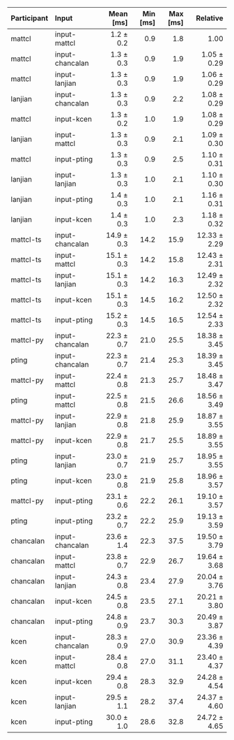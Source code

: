 | Participant | Input | Mean [ms] | Min [ms] | Max [ms] | Relative |
|:---|:---|---:|---:|---:|---:|
| mattcl | input-mattcl | 1.2 ± 0.2 | 0.9 | 1.8 | 1.00 |
| mattcl | input-chancalan | 1.3 ± 0.3 | 0.9 | 1.9 | 1.05 ± 0.29 |
| mattcl | input-lanjian | 1.3 ± 0.3 | 0.9 | 1.9 | 1.06 ± 0.29 |
| lanjian | input-chancalan | 1.3 ± 0.3 | 0.9 | 2.2 | 1.08 ± 0.29 |
| mattcl | input-kcen | 1.3 ± 0.2 | 1.0 | 1.9 | 1.08 ± 0.29 |
| lanjian | input-mattcl | 1.3 ± 0.3 | 0.9 | 2.1 | 1.09 ± 0.30 |
| mattcl | input-pting | 1.3 ± 0.3 | 0.9 | 2.5 | 1.10 ± 0.31 |
| lanjian | input-lanjian | 1.3 ± 0.3 | 1.0 | 2.1 | 1.10 ± 0.30 |
| lanjian | input-pting | 1.4 ± 0.3 | 1.0 | 2.1 | 1.16 ± 0.31 |
| lanjian | input-kcen | 1.4 ± 0.3 | 1.0 | 2.3 | 1.18 ± 0.32 |
| mattcl-ts | input-chancalan | 14.9 ± 0.3 | 14.2 | 15.9 | 12.33 ± 2.29 |
| mattcl-ts | input-mattcl | 15.1 ± 0.3 | 14.2 | 15.8 | 12.43 ± 2.31 |
| mattcl-ts | input-lanjian | 15.1 ± 0.3 | 14.2 | 16.3 | 12.49 ± 2.32 |
| mattcl-ts | input-kcen | 15.1 ± 0.3 | 14.5 | 16.2 | 12.50 ± 2.32 |
| mattcl-ts | input-pting | 15.2 ± 0.3 | 14.5 | 16.5 | 12.54 ± 2.33 |
| mattcl-py | input-chancalan | 22.3 ± 0.7 | 21.0 | 25.5 | 18.38 ± 3.45 |
| pting | input-chancalan | 22.3 ± 0.7 | 21.4 | 25.3 | 18.39 ± 3.45 |
| mattcl-py | input-mattcl | 22.4 ± 0.8 | 21.3 | 25.7 | 18.48 ± 3.47 |
| pting | input-mattcl | 22.5 ± 0.8 | 21.5 | 26.6 | 18.56 ± 3.49 |
| mattcl-py | input-lanjian | 22.9 ± 0.8 | 21.8 | 25.9 | 18.87 ± 3.55 |
| mattcl-py | input-kcen | 22.9 ± 0.8 | 21.7 | 25.5 | 18.89 ± 3.55 |
| pting | input-lanjian | 23.0 ± 0.7 | 21.9 | 25.7 | 18.95 ± 3.55 |
| pting | input-kcen | 23.0 ± 0.8 | 21.9 | 25.8 | 18.96 ± 3.57 |
| mattcl-py | input-pting | 23.1 ± 0.6 | 22.2 | 26.1 | 19.10 ± 3.57 |
| pting | input-pting | 23.2 ± 0.7 | 22.2 | 25.9 | 19.13 ± 3.59 |
| chancalan | input-chancalan | 23.6 ± 1.4 | 22.3 | 37.5 | 19.50 ± 3.79 |
| chancalan | input-mattcl | 23.8 ± 0.7 | 22.9 | 26.7 | 19.64 ± 3.68 |
| chancalan | input-lanjian | 24.3 ± 0.8 | 23.4 | 27.9 | 20.04 ± 3.76 |
| chancalan | input-kcen | 24.5 ± 0.8 | 23.5 | 27.1 | 20.21 ± 3.80 |
| chancalan | input-pting | 24.8 ± 0.9 | 23.7 | 30.3 | 20.49 ± 3.87 |
| kcen | input-chancalan | 28.3 ± 0.9 | 27.0 | 30.9 | 23.36 ± 4.39 |
| kcen | input-mattcl | 28.4 ± 0.8 | 27.0 | 31.1 | 23.40 ± 4.37 |
| kcen | input-kcen | 29.4 ± 0.8 | 28.3 | 32.9 | 24.28 ± 4.54 |
| kcen | input-lanjian | 29.5 ± 1.1 | 28.2 | 37.4 | 24.37 ± 4.60 |
| kcen | input-pting | 30.0 ± 1.0 | 28.6 | 32.8 | 24.72 ± 4.65 |
